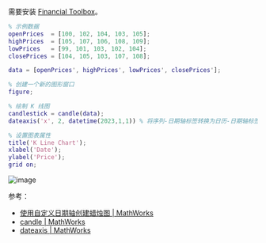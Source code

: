 需要安装 [Financial Toolbox](https://ww2.mathworks.cn/help/finance/index.html)。

```matlab
% 示例数据
openPrices  = [100, 102, 104, 103, 105];
highPrices  = [105, 107, 106, 108, 109];
lowPrices   = [99, 101, 103, 102, 104];
closePrices = [104, 105, 103, 107, 108];

data = [openPrices', highPrices', lowPrices', closePrices'];

% 创建一个新的图形窗口
figure;

% 绘制 K 线图
candlestick = candle(data);
dateaxis('x', 2, datetime(2023,1,1)) % 将序列-日期轴标签转换为日历-日期轴标签

% 设置图表属性
title('K Line Chart');
xlabel('Date');
ylabel('Price');
grid on;
```

![image](https://img2024.cnblogs.com/blog/2778973/202406/2778973-20240619014434634-187559868.svg)

参考：

- [使用自定义日期轴创建蜡烛图 | MathWorks](https://ww2.mathworks.cn/help/thingspeak/candle-plot-with-customized-date-axis.html)
- [candle | MathWorks](https://ww2.mathworks.cn/help/finance/candle.html)
- [dateaxis | MathWorks](https://ww2.mathworks.cn/help/finance/dateaxis.html)